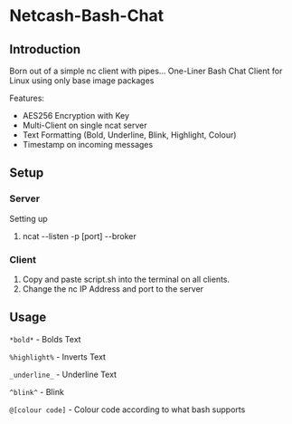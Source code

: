 # Netcash-Bash-Chat

## Introduction

Born out of a simple nc client with pipes...
One-Liner Bash Chat Client for Linux using only base image packages

Features:
* AES256 Encryption with Key
* Multi-Client on single ncat server
* Text Formatting (Bold, Underline, Blink, Highlight, Colour)
* Timestamp on incoming messages

## Setup

### Server

Setting up

1. ncat --listen -p [port] --broker

### Client

1. Copy and paste script.sh into the terminal on all clients.
2. Change the nc IP Address and port to the server

## Usage

`*bold*` - Bolds Text

`%highlight%` - Inverts Text

`_underline_` - Underline Text

`^blink^` - Blink

`@[colour code]` - Colour code according to what bash supports

